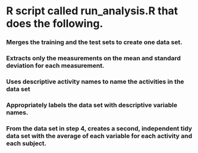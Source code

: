 # R script called run_analysis.R that does the following.

### Merges the training and the test sets to create one data set.
### Extracts only the measurements on the mean and standard deviation for each measurement.
### Uses descriptive activity names to name the activities in the data set
### Appropriately labels the data set with descriptive variable names.
### From the data set in step 4, creates a second, independent tidy data set with the average of each variable for each activity and each subject.